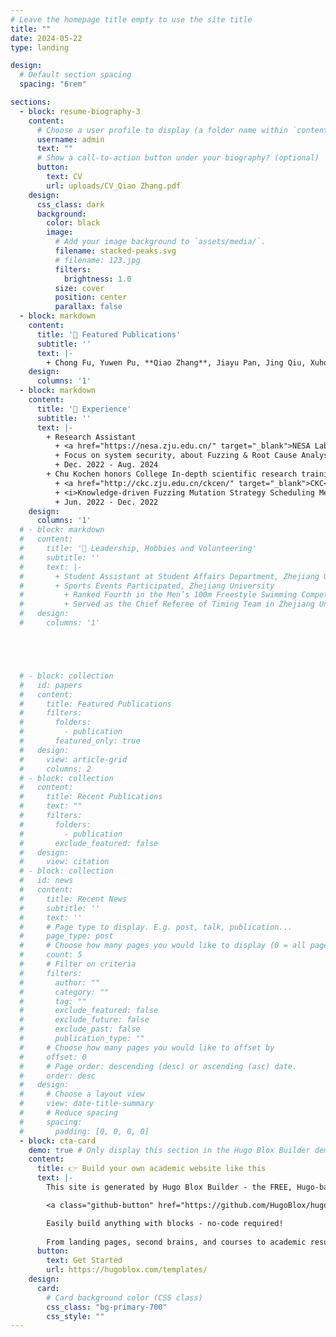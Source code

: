 ```yaml
---
# Leave the homepage title empty to use the site title
title: ""
date: 2024-05-22
type: landing

design:
  # Default section spacing
  spacing: "6rem"

sections:
  - block: resume-biography-3
    content:
      # Choose a user profile to display (a folder name within `content/authors/`)
      username: admin
      text: ""
      # Show a call-to-action button under your biography? (optional)
      button:
        text: CV
        url: uploads/CV_Qiao Zhang.pdf
    design:
      css_class: dark
      background:
        color: black
        image:
          # Add your image background to `assets/media/`.
          filename: stacked-peaks.svg
          # filename: 123.jpg
          filters:
            brightness: 1.0
          size: cover
          position: center
          parallax: false
  - block: markdown
    content:
      title: '📑 Featured Publications'
      subtitle: ''
      text: |-
        + Chong Fu, Yuwen Pu, **Qiao Zhang**, Jiayu Pan, Jing Qiu, Xuhong Zhang, Yiming Wu, and Shouling Ji, SecretKeeper: Robust Vertical Federated Learning Against Label Inference Attacks, NSE 2023.
    design:
      columns: '1'
  - block: markdown
    content:
      title: '🔰 Experience'
      subtitle: ''
      text: |-
        + Research Assistant
          + <a href="https://nesa.zju.edu.cn/" target="_blank">NESA Lab</a>
          + Focus on system security, about Fuzzing & Root Cause Analysis
          + Dec. 2022 - Aug. 2024
        + Chu Kochen honors College In-depth scientific research training project
          + <a href="http://ckc.zju.edu.cn/ckcen/" target="_blank">CKC</a> & <a href="https://nesa.zju.edu.cn/" target="_blank">NESA Lab</a>
          + <i>Knowledge-driven Fuzzing Mutation Strategy Scheduling Method</i>
          + Jun. 2022 - Dec. 2022
    design:
      columns: '1'
  # - block: markdown
  #   content:
  #     title: '🧩 Leadership, Hobbies and Volunteering'
  #     subtitle: ''
  #     text: |-
  #       + Student Assistant at Student Affairs Department, Zhejiang University Mar. 2021 - Mar. 2023.
  #       + Sports Events Participated, Zhejiang University
  #         + Ranked Fourth in the Men’s 100m Freestyle Swimming Competition, Zhejiang University. Jun. 2022
  #         + Served as the Chief Referee of Timing Team in Zhejiang University Track and Field Games. Sept. 2022
  #   design:
  #     columns: '1'





  # - block: collection
  #   id: papers
  #   content:
  #     title: Featured Publications
  #     filters:
  #       folders:
  #         - publication
  #       featured_only: true
  #   design:
  #     view: article-grid
  #     columns: 2
  # - block: collection
  #   content:
  #     title: Recent Publications
  #     text: ""
  #     filters:
  #       folders:
  #         - publication
  #       exclude_featured: false
  #   design:
  #     view: citation
  # - block: collection
  #   id: news
  #   content:
  #     title: Recent News
  #     subtitle: ''
  #     text: ''
  #     # Page type to display. E.g. post, talk, publication...
  #     page_type: post
  #     # Choose how many pages you would like to display (0 = all pages)
  #     count: 5
  #     # Filter on criteria
  #     filters:
  #       author: ""
  #       category: ""
  #       tag: ""
  #       exclude_featured: false
  #       exclude_future: false
  #       exclude_past: false
  #       publication_type: ""
  #     # Choose how many pages you would like to offset by
  #     offset: 0
  #     # Page order: descending (desc) or ascending (asc) date.
  #     order: desc
  #   design:
  #     # Choose a layout view
  #     view: date-title-summary
  #     # Reduce spacing
  #     spacing:
  #       padding: [0, 0, 0, 0]
  - block: cta-card
    demo: true # Only display this section in the Hugo Blox Builder demo site
    content:
      title: 👉 Build your own academic website like this
      text: |-
        This site is generated by Hugo Blox Builder - the FREE, Hugo-based open source website builder trusted by 250,000+ academics like you.

        <a class="github-button" href="https://github.com/HugoBlox/hugo-blox-builder" data-color-scheme="no-preference: light; light: light; dark: dark;" data-icon="octicon-star" data-size="large" data-show-count="true" aria-label="Star HugoBlox/hugo-blox-builder on GitHub">Star</a>

        Easily build anything with blocks - no-code required!
        
        From landing pages, second brains, and courses to academic resumés, conferences, and tech blogs.
      button:
        text: Get Started
        url: https://hugoblox.com/templates/
    design:
      card:
        # Card background color (CSS class)
        css_class: "bg-primary-700"
        css_style: ""
---
```

